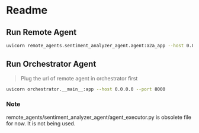 # Readme

## Run Remote Agent

```bash
uvicorn remote_agents.sentiment_analyzer_agent.agent:a2a_app --host 0.0.0.0 --port 8001
```

## Run Orchestrator Agent

> Plug the url of remote agent in orchestrator first

```bash
uvicorn orchestrator.__main__:app --host 0.0.0.0 --port 8000
```


### Note
remote_agents/sentiment_analyzer_agent/agent_executor.py is obsolete file for now. It is not being used.
